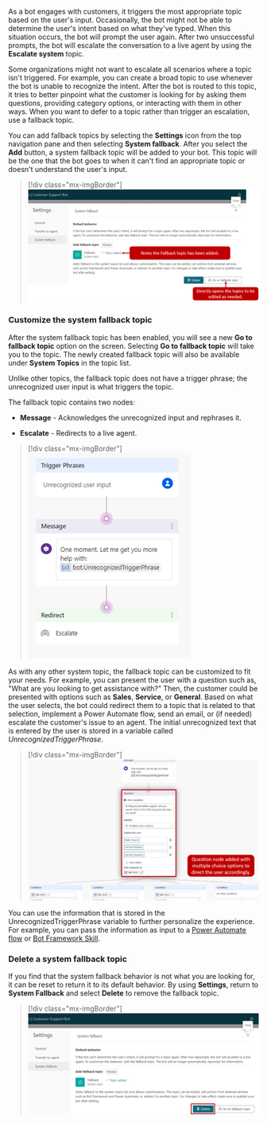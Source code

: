 As a bot engages with customers, it triggers the most appropriate topic based on the user's input. Occasionally, the bot might not be able to determine the user's intent based on what they've typed. When this situation occurs, the bot will prompt the user again. After two unsuccessful prompts, the bot will escalate the conversation to a live agent by using the **Escalate system** topic.

Some organizations might not want to escalate all scenarios where a topic isn't triggered. For example, you can create a broad topic to use whenever the bot is unable to recognize the intent. After the bot is routed to this topic, it tries to better pinpoint what the customer is looking for by asking them questions, providing category options, or interacting with them in other ways. When you want to defer to a topic rather than trigger an escalation, use a fallback topic.

You can add fallback topics by selecting the **Settings** icon from the top navigation pane and then selecting **System fallback**. After you select the **Add** button, a system fallback topic will be added to your bot. This topic will be the one that the bot goes to when it can't find an appropriate topic or doesn't understand the user's input.

> [!div class="mx-imgBorder"]
> [![The Settings dialog box notes that the fallback topic has been added. Select Go to fallback topic to directly open the topics to be edited as needed.](../media/6-1.png)](../media/6-1.png#lightbox)

### Customize the system fallback topic

After the system fallback topic has been enabled, you will see a new **Go to fallback topic** option on the screen. Selecting **Go to fallback topic** will take you to the topic. The newly created fallback topic will also be available under **System Topics** in the topic list.

Unlike other topics, the fallback topic does not have a trigger phrase; the unrecognized user input is what triggers the topic.

The fallback topic contains two nodes:

- **Message** - Acknowledges the unrecognized input and rephrases it.

- **Escalate** - Redirects to a live agent.

> [!div class="mx-imgBorder"]
> [![Trigger phrases, message, and redirect.](../media/6-2.png)](../media/6-2.png#lightbox)

As with any other system topic, the fallback topic can be customized to fit your needs. For example, you can present the user with a question such as, "What are you looking to get assistance with?" Then, the customer could be presented with options such as **Sales**, **Service**, or **General**. Based on what the user selects, the bot could redirect them to a topic that is related to that selection, implement a Power Automate flow, send an email, or (if needed) escalate the customer's issue to an agent. The initial unrecognized text that is entered by the user is stored in a variable called *UnrecognizedTriggerPhrase*.

> [!div class="mx-imgBorder"]
> [![Question node added with multiple choice options to direct the user accordingly.](../media/6-3.png)](../media/6-3.png#lightbox)

You can use the information that is stored in the UnrecognizedTriggerPhrase variable to further personalize the experience. For example, you can pass the information as input to a [Power Automate flow](https://docs.microsoft.com/power-virtual-agents/advanced-flow/?azure-portal=true) or [Bot Framework Skill](https://docs.microsoft.com/power-virtual-agents/advanced-use-skills/?azure-portal=true).

### Delete a system fallback topic

If you find that the system fallback behavior is not what you are looking for, it can be reset to return it to its default behavior. By using **Settings**, return to **System Fallback** and select **Delete** to remove the fallback topic.

> [!div class="mx-imgBorder"]
> [![Delete a system fallback topic from the Settings dialog.](../media/6-4.png)](../media/6-4.png#lightbox)
